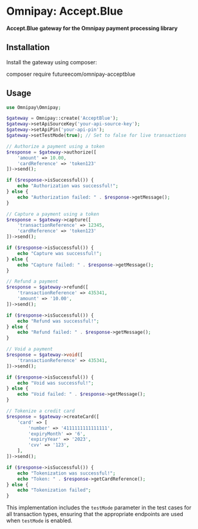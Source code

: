 # Omnipay: Accept.Blue

**Accept.Blue gateway for the Omnipay payment processing library**

## Installation

Install the gateway using composer:

composer require futureecom/omnipay-acceptblue


## Usage

```php
use Omnipay\Omnipay;

$gateway = Omnipay::create('AcceptBlue');
$gateway->setApiSourceKey('your-api-source-key');
$gateway->setApiPin('your-api-pin');
$gateway->setTestMode(true); // Set to false for live transactions

// Authorize a payment using a token
$response = $gateway->authorize([
    'amount' => 10.00,
    'cardReference' => 'token123'
])->send();

if ($response->isSuccessful()) {
    echo "Authorization was successful!";
} else {
    echo "Authorization failed: " . $response->getMessage();
}

// Capture a payment using a token
$response = $gateway->capture([
    'transactionReference' => 12345,
    'cardReference' => 'token123'
])->send();

if ($response->isSuccessful()) {
    echo "Capture was successful!";
} else {
    echo "Capture failed: " . $response->getMessage();
}

// Refund a payment
$response = $gateway->refund([
    'transactionReference' => 435341,
    'amount' => '10.00',
])->send();

if ($response->isSuccessful()) {
    echo "Refund was successful!";
} else {
    echo "Refund failed: " . $response->getMessage();
}

// Void a payment
$response = $gateway->void([
    'transactionReference' => 435341,
])->send();

if ($response->isSuccessful()) {
    echo "Void was successful!";
} else {
    echo "Void failed: " . $response->getMessage();
}

// Tokenize a credit card
$response = $gateway->createCard([
    'card' => [
        'number' => '4111111111111111',
        'expiryMonth' => '6',
        'expiryYear' => '2023',
        'cvv' => '123',
    ],
])->send();

if ($response->isSuccessful()) {
    echo "Tokenization was successful!";
    echo "Token: " . $response->getCardReference();
} else {
    echo "Tokenization failed";
}
```

This implementation includes the `testMode` parameter in the test cases for all transaction types, ensuring that the appropriate endpoints are used when `testMode` is enabled.